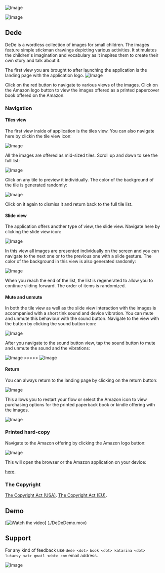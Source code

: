 

![Image](./appStoreIcon.png)

![Image](./appIcon.png)

## Dede

DeDe is a wordless collection of images for small children. The images feature simple stickman drawings depicting various activities. It stimulates the children's imagination and vocabulary as it inspires them to create their own story and talk about it.

The first view you are brought to after launching the application is the landing page with the application logo.
![Image](./landingPage.png)

Click on the red button to navigate to various views of the images.
Click on the Amazon logo button to view the images offered as a printed papercover book offered on the Amazon.

### Navigation

#### Tiles view

The first view inside of application is the tiles view. You can also navigate here by clickin the tile view icon:

![Image](./tilesViewIcon.png)

All the images are offered as mid-sized tiles. Scroll up and down to see the full list:

![Image](./tilesView.png)

Click on any tile to preview it individually. The color of the background of the tile is generated randomly:

![Image](./tileView.png)

Click on it again to dismiss it and return back to the full tile list.

#### Slide view

The application offers another type of view, the slide view. Navigate here by clicking the slide view icon:

![Image](./slideViewIcon.png)

In this view all images are presented individually on the screen and you can navigate to the next one or to the previous one with a slide gesture. The color of the background in this view is also generated randomly:

![Image](./slideView.png)

When you reach the end of the list, the list is regenerated to allow you to continue sliding forward. The order of items is randomized.

#### Mute and unmute

In both the tile view as well as the slide view interaction with the images is accompanied with a short tink sound and device vibration. You can mute and unmute this behaviour with the sound button. Navigate to the view with the button by clicking the sound button icon:

![Image](./MuteButton.png)

After you navigate to the sound button view, tap the sound button to mute and unmute the sound and the vibrations:

![Image](./soundMute.png) >>>>> ![Image](./soundUnmute.png)

#### Return

You can always return to the landing page by clicking on the return button:

![Image](./ReturnButton.png)

This allows you to restart your flow or select the Amazon icon to view purchasing options for the printed paperback book or kindle offering with the images.

![Image](./landingPage.png)

### Printed hard-copy

Navigate to the Amazon offering by clicking the Amazon logo button:

![Image](./amazonView.png)

This will open the browser or the Amazon application on your device:

[here](https://www.amazon.com/dp/B08F6TVYR2).

### The Copyright

[The Copyright Act (USA)](https://en.wikipedia.org/wiki/Copyright_law_of_the_United_States).
[The Copyright Act (EU)](https://en.wikipedia.org/wiki/Copyright_law_of_the_European_Union).


## Demo


[![Watch the video](./landingPage.png)] (./DeDeDemo.mov)


## Support

For any kind of feedback use `dede <dot> book <dot> katarina <dot> lukacsy <at> gmail <dot> com` email address.


![Image](./appStoreIcon.png)
